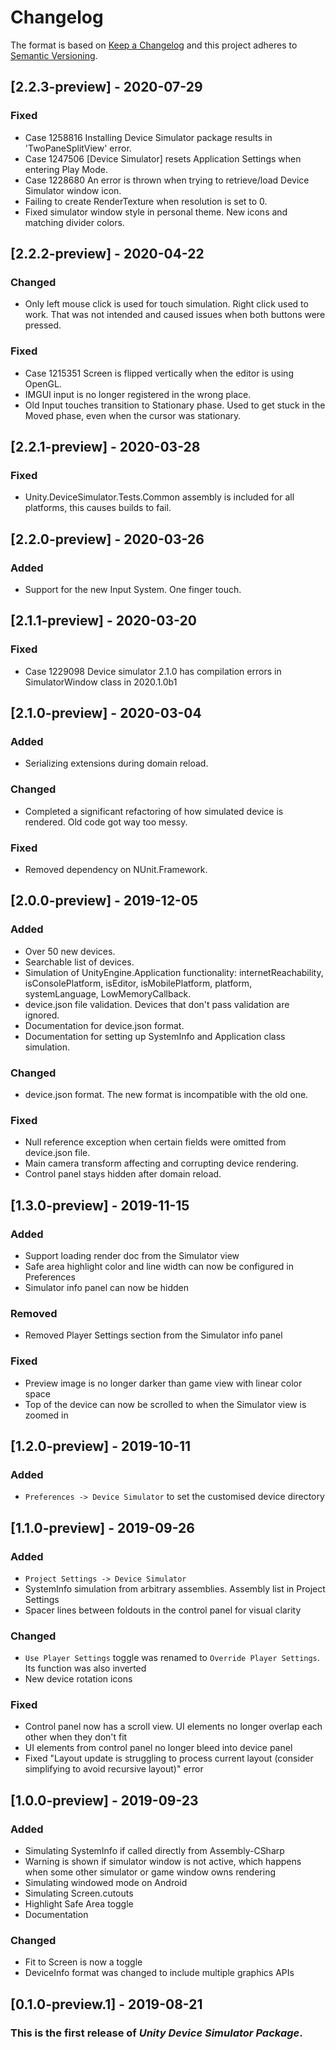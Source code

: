 # Changelog

The format is based on [Keep a Changelog](http://keepachangelog.com/en/1.0.0/)
and this project adheres to [Semantic Versioning](http://semver.org/spec/v2.0.0.html).

## [2.2.3-preview] - 2020-07-29

### Fixed
- Case 1258816 Installing Device Simulator package results in 'TwoPaneSplitView' error.
- Case 1247506 [Device Simulator] resets Application Settings when entering Play Mode.
- Case 1228680 An error is thrown when trying to retrieve/load Device Simulator window icon.
- Failing to create RenderTexture when resolution is set to 0.
- Fixed simulator window style in personal theme. New icons and matching divider colors.

## [2.2.2-preview] - 2020-04-22

### Changed
- Only left mouse click is used for touch simulation. Right click used to work. That was not intended and caused issues when both buttons were pressed.

### Fixed
- Case 1215351 Screen is flipped vertically when the editor is using OpenGL.
- IMGUI input is no longer registered in the wrong place.
- Old Input touches transition to Stationary phase. Used to get stuck in the Moved phase, even when the cursor was stationary.

## [2.2.1-preview] - 2020-03-28

### Fixed
-  Unity.DeviceSimulator.Tests.Common assembly is included for all platforms, this causes builds to fail.

## [2.2.0-preview] - 2020-03-26

### Added
-  Support for the new Input System. One finger touch.

## [2.1.1-preview] - 2020-03-20

### Fixed
-  Case 1229098 Device simulator 2.1.0 has compilation errors in SimulatorWindow class in 2020.1.0b1

## [2.1.0-preview] - 2020-03-04

### Added
- Serializing extensions during domain reload.

### Changed
- Completed a significant refactoring of how simulated device is rendered. Old code got way too messy.

### Fixed
- Removed dependency on NUnit.Framework.

## [2.0.0-preview] - 2019-12-05

### Added
- Over 50 new devices.
- Searchable list of devices.
- Simulation of UnityEngine.Application functionality: internetReachability, isConsolePlatform, isEditor, isMobilePlatform, platform, systemLanguage, LowMemoryCallback.
- device.json file validation. Devices that don't pass validation are ignored.
- Documentation for device.json format.
- Documentation for setting up SystemInfo and Application class simulation.

### Changed
- device.json format. The new format is incompatible with the old one.

### Fixed
- Null reference exception when certain fields were omitted from device.json file.
- Main camera transform affecting and corrupting device rendering.
- Control panel stays hidden after domain reload.

## [1.3.0-preview] - 2019-11-15

### Added
- Support loading render doc from the Simulator view
- Safe area highlight color and line width can now be configured in Preferences
- Simulator info panel can now be hidden

### Removed
- Removed Player Settings section from the Simulator info panel

### Fixed
- Preview image is no longer darker than game view with linear color space
- Top of the device can now be scrolled to when the Simulator view is zoomed in


## [1.2.0-preview] - 2019-10-11
### Added
- `Preferences -> Device Simulator` to set the customised device directory

## [1.1.0-preview] - 2019-09-26
### Added
- `Project Settings -> Device Simulator`
- SystemInfo simulation from arbitrary assemblies. Assembly list in Project Settings
- Spacer lines between foldouts in the control panel for visual clarity

### Changed
- `Use Player Settings` toggle was renamed to `Override Player Settings`. Its function was also inverted
- New device rotation icons

### Fixed
- Control panel now has a scroll view. UI elements no longer overlap each other when they don't fit
- UI elements from control panel no longer bleed into device panel
- Fixed "Layout update is struggling to process current layout (consider simplifying to avoid recursive layout)" error

## [1.0.0-preview] - 2019-09-23
### Added
- Simulating SystemInfo if called directly from Assembly-CSharp
- Warning is shown if simulator window is not active, which happens when some other simulator or game window owns rendering
- Simulating windowed mode on Android
- Simulating Screen.cutouts
- Highlight Safe Area toggle
- Documentation

### Changed
- Fit to Screen is now a toggle
- DeviceInfo format was changed to include multiple graphics APIs

## [0.1.0-preview.1] - 2019-08-21

### This is the first release of *Unity Device Simulator Package*.
